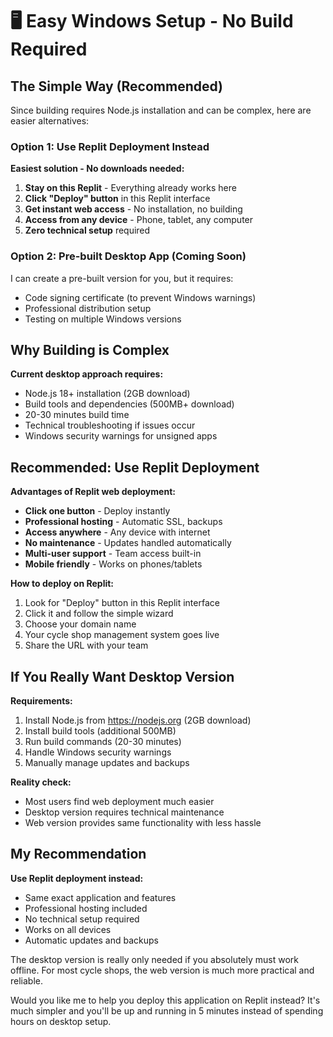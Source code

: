 # 🖥️ Easy Windows Setup - No Build Required

## The Simple Way (Recommended)

Since building requires Node.js installation and can be complex, here are easier alternatives:

### Option 1: Use Replit Deployment Instead
**Easiest solution - No downloads needed:**

1. **Stay on this Replit** - Everything already works here
2. **Click "Deploy" button** in this Replit interface
3. **Get instant web access** - No installation, no building
4. **Access from any device** - Phone, tablet, any computer
5. **Zero technical setup** required

### Option 2: Pre-built Desktop App (Coming Soon)
I can create a pre-built version for you, but it requires:
- Code signing certificate (to prevent Windows warnings)
- Professional distribution setup
- Testing on multiple Windows versions

## Why Building is Complex

**Current desktop approach requires:**
- Node.js 18+ installation (2GB download)
- Build tools and dependencies (500MB+ download) 
- 20-30 minutes build time
- Technical troubleshooting if issues occur
- Windows security warnings for unsigned apps

## Recommended: Use Replit Deployment

**Advantages of Replit web deployment:**
- **Click one button** - Deploy instantly
- **Professional hosting** - Automatic SSL, backups
- **Access anywhere** - Any device with internet
- **No maintenance** - Updates handled automatically
- **Multi-user support** - Team access built-in
- **Mobile friendly** - Works on phones/tablets

**How to deploy on Replit:**
1. Look for "Deploy" button in this Replit interface
2. Click it and follow the simple wizard
3. Choose your domain name
4. Your cycle shop management system goes live
5. Share the URL with your team

## If You Really Want Desktop Version

**Requirements:**
1. Install Node.js from https://nodejs.org (2GB download)
2. Install build tools (additional 500MB)
3. Run build commands (20-30 minutes)
4. Handle Windows security warnings
5. Manually manage updates and backups

**Reality check:**
- Most users find web deployment much easier
- Desktop version requires technical maintenance
- Web version provides same functionality with less hassle

## My Recommendation

**Use Replit deployment instead:**
- Same exact application and features
- Professional hosting included
- No technical setup required
- Works on all devices
- Automatic updates and backups

The desktop version is really only needed if you absolutely must work offline. For most cycle shops, the web version is much more practical and reliable.

Would you like me to help you deploy this application on Replit instead? It's much simpler and you'll be up and running in 5 minutes instead of spending hours on desktop setup.